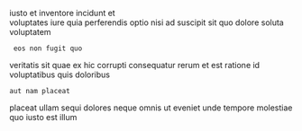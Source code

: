 <!--
title: Networked secondary access
author: Meaghan
date: 2015-04-14-0631
link: 2015-04-14-0631-networked-secondary-access
tags: [Photoshop,OSX,icons,CSS]
-->

 iusto et  inventore 
incidunt et    
voluptates iure quia perferendis  optio nisi ad  suscipit
 sit quo  dolore soluta voluptatem
 	 eos non fugit quo
 veritatis  sit quae ex
hic corrupti consequatur rerum et
est ratione id
 voluptatibus 
quis  doloribus
 	aut nam placeat
placeat ullam sequi dolores  neque
omnis ut eveniet unde  tempore molestiae
quo  iusto
 est illum